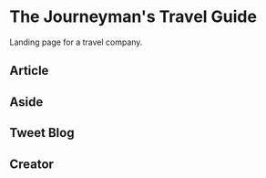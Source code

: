 # The Journeyman's Travel Guide
Landing page for a travel company.

## Article

## Aside

## Tweet Blog

## Creator